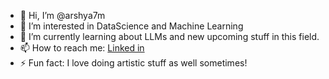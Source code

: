 - 👋 Hi, I’m @arshya7m
- 👀 I’m interested in DataScience and Machine Learning
- 🌱 I’m currently learning about LLMs and new upcoming stuff in this field.
- 📫 How to reach me: [Linked in](https://www.linkedin.com/in/arshya-moonat/)
- ⚡ Fun fact: I love doing artistic stuff as well sometimes!

<!---
arshya7m/arshya7m is a ✨ special ✨ repository because its `README.md` (this file) appears on your GitHub profile.
You can click the Preview link to take a look at your changes.
--->
